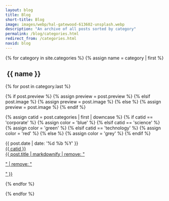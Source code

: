 ```yaml
---
layout: blog
title: Blog
short-title: Blog
image: images/webp/hal-gatewood-613602-unsplash.webp
description: "An archive of all posts sorted by category"
permalink: /blog/categories.html
redirect_from: /categories.html
navid: blog
---
```


{% for category in site.categories %}
{% assign name = category | first %}

<div id="{{ name }}" class="section">

<h2 class="section-title">
  <i class="fas fa-asterisk" style="transform: scale(0.9); vertical-align: bottom;"></i>
  <span style="padding-left: 0.2em;">{{ name }}</span>
</h2>

<div class="grid">

{% for post in category.last %}

{% if post.preview %}
  {% assign preview = post.preview %}
{% elsif post.image %}
  {% assign preview = post.image %}
{% else %}
  {% assign preview = post.image %}
{% endif %}

{% assign catid = post.categories | first | downcase %}
{% if catid == 'corporate' %}
  {% assign color = 'blue' %}
{% elsif catid == 'science' %}
  {% assign color = 'green' %}
{% elsif catid == 'technology' %}
  {% assign color = 'red' %}
{% else %}
  {% assign color = 'grey' %}
{% endif %}

<div class="cell">
  <span class="label">{{ post.date | date: '%d %b %Y' }}</span>
  <a href="{{ site.url }}{{ post.url }}" title="{{ post.title }}">
  <div class="card">
    <div class="ribbon-box">
      <div class="ribbon-wrapper">
          <div class="{{ color }}-ribbon">{{ catid }}</div>
      </div>
    </div>
    <div class="card-image" style="
      background: url({{ site.url }}/{{ preview }}) no-repeat;
      background-size: cover;"></div>
    <div class="card-text card-text-{{ color }}">
        {{ post.title | markdownify | remove: "<p>" | remove: "</p>" }}
    </div>
  </div>
  </a>
</div>

{% endfor %}

<div class="cell"></div>
<div class="cell"></div>

</div>
</div>
{% endfor %}
